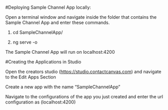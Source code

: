 #Deploying Sample Channel App locally: 

Open a terminal window and navigate inside the folder that contains the Sample Channel App and enter these commands. 

1.  cd SampleChannelApp/ 

2.  ng serve -o 

The Sample Channel App will run on localhost:4200 


#Creating the Applications in Studio 

Open the creators studio (https://studio.contactcanvas.com) and navigate to the Edit Apps Section 

Create a new app with the name “SampleChannelApp” 

Navigate to the configurations of the app you just created and enter the url configuration as (localhost:4200) 


